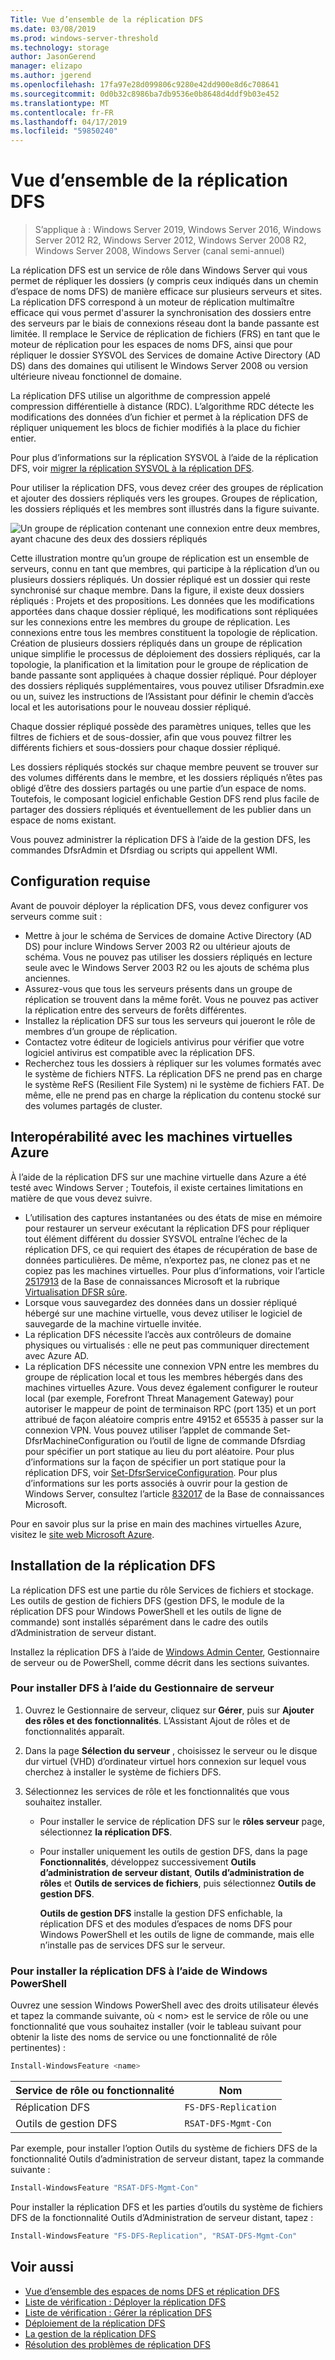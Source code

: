 ```yaml
---
Title: Vue d’ensemble de la réplication DFS
ms.date: 03/08/2019
ms.prod: windows-server-threshold
ms.technology: storage
author: JasonGerend
manager: elizapo
ms.author: jgerend
ms.openlocfilehash: 17fa97e28d099806c9280e42dd900e8d6c708641
ms.sourcegitcommit: 0d0b32c8986ba7db9536e0b8648d4ddf9b03e452
ms.translationtype: MT
ms.contentlocale: fr-FR
ms.lasthandoff: 04/17/2019
ms.locfileid: "59850240"
---
```

# <a name="dfs-replication-overview"></a>Vue d’ensemble de la réplication DFS

> S’applique à : Windows Server 2019, Windows Server 2016, Windows Server 2012 R2, Windows Server 2012, Windows Server 2008 R2, Windows Server 2008, Windows Server (canal semi-annuel)

La réplication DFS est un service de rôle dans Windows Server qui vous permet de répliquer les dossiers (y compris ceux indiqués dans un chemin d’espace de noms DFS) de manière efficace sur plusieurs serveurs et sites. La réplication DFS correspond à un moteur de réplication multimaître efficace qui vous permet d'assurer la synchronisation des dossiers entre des serveurs par le biais de connexions réseau dont la bande passante est limitée. Il remplace le Service de réplication de fichiers (FRS) en tant que le moteur de réplication pour les espaces de noms DFS, ainsi que pour répliquer le dossier SYSVOL des Services de domaine Active Directory (AD DS) dans des domaines qui utilisent le Windows Server 2008 ou version ultérieure niveau fonctionnel de domaine.

La réplication DFS utilise un algorithme de compression appelé compression différentielle à distance (RDC). L’algorithme RDC détecte les modifications des données d’un fichier et permet à la réplication DFS de répliquer uniquement les blocs de fichier modifiés à la place du fichier entier.

Pour plus d’informations sur la réplication SYSVOL à l’aide de la réplication DFS, voir [migrer la réplication SYSVOL à la réplication DFS](migrate-sysvol-to-dfsr.md).

Pour utiliser la réplication DFS, vous devez créer des groupes de réplication et ajouter des dossiers répliqués vers les groupes. Groupes de réplication, les dossiers répliqués et les membres sont illustrés dans la figure suivante.

![Un groupe de réplication contenant une connexion entre deux membres, ayant chacune des deux des dossiers répliqués](media\dfsr-overview.gif)

Cette illustration montre qu’un groupe de réplication est un ensemble de serveurs, connu en tant que membres, qui participe à la réplication d’un ou plusieurs dossiers répliqués. Un dossier répliqué est un dossier qui reste synchronisé sur chaque membre. Dans la figure, il existe deux dossiers répliqués : Projets et des propositions. Les données que les modifications apportées dans chaque dossier répliqué, les modifications sont répliquées sur les connexions entre les membres du groupe de réplication. Les connexions entre tous les membres constituent la topologie de réplication.
Création de plusieurs dossiers répliqués dans un groupe de réplication unique simplifie le processus de déploiement des dossiers répliqués, car la topologie, la planification et la limitation pour le groupe de réplication de bande passante sont appliquées à chaque dossier répliqué. Pour déployer des dossiers répliqués supplémentaires, vous pouvez utiliser Dfsradmin.exe ou un, suivez les instructions de l’Assistant pour définir le chemin d’accès local et les autorisations pour le nouveau dossier répliqué.

Chaque dossier répliqué possède des paramètres uniques, telles que les filtres de fichiers et de sous-dossier, afin que vous pouvez filtrer les différents fichiers et sous-dossiers pour chaque dossier répliqué.

Les dossiers répliqués stockés sur chaque membre peuvent se trouver sur des volumes différents dans le membre, et les dossiers répliqués n’êtes pas obligé d’être des dossiers partagés ou une partie d’un espace de noms. Toutefois, le composant logiciel enfichable Gestion DFS rend plus facile de partager des dossiers répliqués et éventuellement de les publier dans un espace de noms existant.

Vous pouvez administrer la réplication DFS à l’aide de la gestion DFS, les commandes DfsrAdmin et Dfsrdiag ou scripts qui appellent WMI.

## <a name="requirements"></a>Configuration requise

Avant de pouvoir déployer la réplication DFS, vous devez configurer vos serveurs comme suit :

- Mettre à jour le schéma de Services de domaine Active Directory (AD DS) pour inclure Windows Server 2003 R2 ou ultérieur ajouts de schéma. Vous ne pouvez pas utiliser les dossiers répliqués en lecture seule avec le Windows Server 2003 R2 ou les ajouts de schéma plus anciennes.
- Assurez-vous que tous les serveurs présents dans un groupe de réplication se trouvent dans la même forêt. Vous ne pouvez pas activer la réplication entre des serveurs de forêts différentes.
- Installez la réplication DFS sur tous les serveurs qui joueront le rôle de membres d’un groupe de réplication.
- Contactez votre éditeur de logiciels antivirus pour vérifier que votre logiciel antivirus est compatible avec la réplication DFS.
- Recherchez tous les dossiers à répliquer sur les volumes formatés avec le système de fichiers NTFS. La réplication DFS ne prend pas en charge le système ReFS (Resilient File System) ni le système de fichiers FAT. De même, elle ne prend pas en charge la réplication du contenu stocké sur des volumes partagés de cluster.

## <a name="interoperability-with-azure-virtual-machines"></a>Interopérabilité avec les machines virtuelles Azure

À l’aide de la réplication DFS sur une machine virtuelle dans Azure a été testé avec Windows Server ; Toutefois, il existe certaines limitations en matière de que vous devez suivre.

- L’utilisation des captures instantanées ou des états de mise en mémoire pour restaurer un serveur exécutant la réplication DFS pour répliquer tout élément différent du dossier SYSVOL entraîne l’échec de la réplication DFS, ce qui requiert des étapes de récupération de base de données particulières. De même, n’exportez pas, ne clonez pas et ne copiez pas les machines virtuelles. Pour plus d’informations, voir l’article [2517913](http://support.microsoft.com/kb/2517913) de la Base de connaissances Microsoft et la rubrique [Virtualisation DFSR sûre](https://blogs.technet.microsoft.com/filecab/2013/04/05/safely-virtualizing-dfsr/).
- Lorsque vous sauvegardez des données dans un dossier répliqué hébergé sur une machine virtuelle, vous devez utiliser le logiciel de sauvegarde de la machine virtuelle invitée.
- La réplication DFS nécessite l’accès aux contrôleurs de domaine physiques ou virtualisés : elle ne peut pas communiquer directement avec Azure AD.
- La réplication DFS nécessite une connexion VPN entre les membres du groupe de réplication local et tous les membres hébergés dans des machines virtuelles Azure. Vous devez également configurer le routeur local (par exemple, Forefront Threat Management Gateway) pour autoriser le mappeur de point de terminaison RPC (port 135) et un port attribué de façon aléatoire compris entre 49152 et 65535 à passer sur la connexion VPN. Vous pouvez utiliser l’applet de commande Set-DfsrMachineConfiguration ou l’outil de ligne de commande Dfsrdiag pour spécifier un port statique au lieu du port aléatoire. Pour plus d’informations sur la façon de spécifier un port statique pour la réplication DFS, voir [Set-DfsrServiceConfiguration](https://docs.microsoft.com/powershell/module/dfsr/set-dfsrserviceconfiguration). Pour plus d’informations sur les ports associés à ouvrir pour la gestion de Windows Server, consultez l’article [832017](http://support.microsoft.com/kb/832017) de la Base de connaissances Microsoft.

Pour en savoir plus sur la prise en main des machines virtuelles Azure, visitez le [site web Microsoft Azure](https://docs.microsoft.com/azure/virtual-machines/).

## <a name="installing-dfs-replication"></a>Installation de la réplication DFS

La réplication DFS est une partie du rôle Services de fichiers et stockage. Les outils de gestion de fichiers DFS (gestion DFS, le module de la réplication DFS pour Windows PowerShell et les outils de ligne de commande) sont installés séparément dans le cadre des outils d’Administration de serveur distant.

Installez la réplication DFS à l’aide de [Windows Admin Center](../../manage/windows-admin-center/understand/windows-admin-center.md), Gestionnaire de serveur ou de PowerShell, comme décrit dans les sections suivantes.

### <a name="to-install-dfs-by-using-server-manager"></a>Pour installer DFS à l’aide du Gestionnaire de serveur

1. Ouvrez le Gestionnaire de serveur, cliquez sur **Gérer**, puis sur **Ajouter des rôles et des fonctionnalités**. L’Assistant Ajout de rôles et de fonctionnalités apparaît.

2. Dans la page **Sélection du serveur** , choisissez le serveur ou le disque dur virtuel (VHD) d’ordinateur virtuel hors connexion sur lequel vous cherchez à installer le système de fichiers DFS.

3. Sélectionnez les services de rôle et les fonctionnalités que vous souhaitez installer.

    - Pour installer le service de réplication DFS sur le **rôles serveur** page, sélectionnez **la réplication DFS**.

    - Pour installer uniquement les outils de gestion DFS, dans la page **Fonctionnalités**, développez successivement **Outils d’administration de serveur distant**, **Outils d’administration de rôles** et **Outils de services de fichiers**, puis sélectionnez **Outils de gestion DFS**.

         **Outils de gestion DFS** installe la gestion DFS enfichable, la réplication DFS et des modules d’espaces de noms DFS pour Windows PowerShell et les outils de ligne de commande, mais elle n’installe pas de services DFS sur le serveur.

### <a name="to-install-dfs-replication-by-using-windows-powershell"></a>Pour installer la réplication DFS à l’aide de Windows PowerShell

Ouvrez une session Windows PowerShell avec des droits utilisateur élevés et tapez la commande suivante, où < nom\> est le service de rôle ou une fonctionnalité que vous souhaitez installer (voir le tableau suivant pour obtenir la liste des noms de service ou une fonctionnalité de rôle pertinentes) :

```PowerShell
Install-WindowsFeature <name>
```

|Service de rôle ou fonctionnalité|Nom|
|---|---|
|Réplication DFS|`FS-DFS-Replication`|
|Outils de gestion DFS|`RSAT-DFS-Mgmt-Con`|

Par exemple, pour installer l’option Outils du système de fichiers DFS de la fonctionnalité Outils d’administration de serveur distant, tapez la commande suivante :

```PowerShell
Install-WindowsFeature "RSAT-DFS-Mgmt-Con"
```

Pour installer la réplication DFS et les parties d’outils du système de fichiers DFS de la fonctionnalité Outils d’Administration de serveur distant, tapez :

```PowerShell
Install-WindowsFeature "FS-DFS-Replication", "RSAT-DFS-Mgmt-Con"
```

## <a name="see-also"></a>Voir aussi

- [Vue d’ensemble des espaces de noms DFS et réplication DFS](https://docs.microsoft.com/previous-versions/windows/it-pro/windows-server-2012-R2-and-2012/jj127250(v%3dws.11))
- [Liste de vérification : Déployer la réplication DFS](https://docs.microsoft.com/previous-versions/windows/it-pro/windows-server-2008-R2-and-2008/cc772201(v%3dws.11))
- [Liste de vérification : Gérer la réplication DFS](https://docs.microsoft.com/previous-versions/windows/it-pro/windows-server-2008-R2-and-2008/cc755035(v%3dws.11))
- [Déploiement de la réplication DFS](https://docs.microsoft.com/previous-versions/windows/it-pro/windows-server-2008-R2-and-2008/cc770925(v%3dws.11))
- [La gestion de la réplication DFS](https://docs.microsoft.com/previous-versions/windows/it-pro/windows-server-2008-R2-and-2008/cc770925(v%3dws.11))
- [Résolution des problèmes de réplication DFS](https://docs.microsoft.com/previous-versions/windows/it-pro/windows-server-2008-R2-and-2008/cc732802(v%3dws.11))
